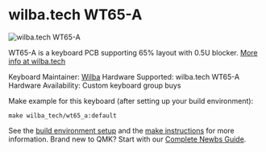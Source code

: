 # wilba.tech WT65-A

![wilba.tech WT65-A](https://cdn.shopify.com/s/files/1/0015/5084/3975/products/no.165_PCB_1_of_1_a85e9af1-174f-497a-aadb-bb53ce74ef8c_720x.jpg?v=1546475185)

WT65-A is a keyboard PCB supporting 65% layout with 0.5U blocker. [More info at wilba.tech](https://wilba.tech/)

Keyboard Maintainer: [Wilba](https://github.com/wilba)
Hardware Supported: wilba.tech WT65-A
Hardware Availability: Custom keyboard group buys

Make example for this keyboard (after setting up your build environment):

    make wilba_tech/wt65_a:default

See the [build environment setup](https://docs.qmk.fm/#/getting_started_build_tools) and the [make instructions](https://docs.qmk.fm/#/getting_started_make_guide) for more information. Brand new to QMK? Start with our [Complete Newbs Guide](https://docs.qmk.fm/#/newbs).
